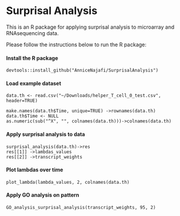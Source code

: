# Surprisal Analysis

This is an R package for applying surprisal analysis to microarray and RNAsequencing data.

 Please follow the instructions below to run the R package:

<h4>Install the R package</h4>

```
devtools::install_github("AnniceNajafi/SurprisalAnalysis")
```

<h4>Load example dataset</h4>

```
data.th <- read.csv("~/Downloads/helper_T_cell_0_test.csv", header=TRUE)

make.names(data.th$Time, unique=TRUE) ->rownames(data.th)
data.th$Time <- NULL
as.numeric(sub("^X", "", colnames(data.th)))->colnames(data.th)

```
<h4>Apply surprisal analysis to data</h4>

```
surprisal_analysis(data.th)->res
res[[1]] ->lambdas_values
res[[2]] ->transcript_weights
```

<h4>Plot lambdas over time</h4>

```
plot_lambda(lambda_values, 2, colnames(data.th)
```
<h4>Apply GO analysis on pattern</h4>

```
GO_analysis_surprisal_analysis(transcript_weights, 95, 2)
```



